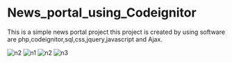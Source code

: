 # News_portal_using_Codeignitor

This is a simple news portal project
this project is created by using software are php,codeignitor,sql,css,jquery,javascript and Ajax.

![n2](https://github.com/ganeshkumar2022/News_portal_using_Codeignitor/assets/118204387/2ba15c54-cf65-4614-8b84-3ea7d33e52f3)
![n1](https://github.com/ganeshkumar2022/News_portal_using_Codeignitor/assets/118204387/c8595108-fd82-43b1-ad7e-680f4586a37c)
![n2](https://github.com/ganeshkumar2022/News_portal_using_Codeignitor/assets/118204387/552ea70b-8d58-453b-8337-b4a69d6a82bf)
![n3](https://github.com/ganeshkumar2022/News_portal_using_Codeignitor/assets/118204387/cb7c45ac-b023-4531-a44f-647b8984c8b1)